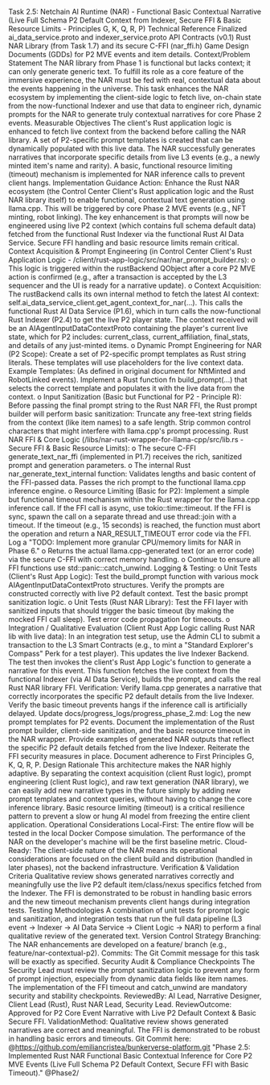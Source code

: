 Task 2.5: Netchain AI Runtime (NAR) - Functional Basic Contextual Narrative
(Live Full Schema P2 Default Context from Indexer, Secure FFI & Basic Resource Limits - Principles G, K, Q, R, P)
Technical Reference
Finalized ai_data_service.proto and indexer_service.proto API Contracts (v0.1)
Rust NAR Library (from Task 1.7) and its secure C-FFI (nar_ffi.h)
Game Design Documents (GDDs) for P2 MVE events and item details.
Context/Problem Statement
The NAR library from Phase 1 is functional but lacks context; it can only generate generic text. To fulfill its role as a core feature of the immersive experience, the NAR must be fed with real, contextual data about the events happening in the universe. This task enhances the NAR ecosystem by implementing the client-side logic to fetch live, on-chain state from the now-functional Indexer and use that data to engineer rich, dynamic prompts for the NAR to generate truly contextual narratives for core Phase 2 events.
Measurable Objectives
The client's Rust application logic is enhanced to fetch live context from the backend before calling the NAR library.
A set of P2-specific prompt templates is created that can be dynamically populated with this live data.
The NAR successfully generates narratives that incorporate specific details from live L3 events (e.g., a newly minted item's name and rarity).
A basic, functional resource limiting (timeout) mechanism is implemented for NAR inference calls to prevent client hangs.
Implementation Guidance
Action: Enhance the Rust NAR ecosystem (the Control Center Client's Rust application logic and the Rust NAR library itself) to enable functional, contextual text generation using llama.cpp. This will be triggered by core Phase 2 MVE events (e.g., NFT minting, robot linking). The key enhancement is that prompts will now be engineered using live P2 context (which contains full schema default data) fetched from the functional Rust Indexer via the functional Rust AI Data Service. Secure FFI handling and basic resource limits remain critical.
Context Acquisition & Prompt Engineering (in Control Center Client's Rust Application Logic - /client/rust-app-logic/src/nar/nar_prompt_builder.rs):
o This logic is triggered within the rustBackend QObject after a core P2 MVE action is confirmed (e.g., after a transaction is accepted by the L3 sequencer and the UI is ready for a narrative update).
o Context Acquisition:
The rustBackend calls its own internal method to fetch the latest AI context: self.ai_data_service_client.get_agent_context_for_nar(...). This calls the functional Rust AI Data Service (P1.6), which in turn calls the now-functional Rust Indexer (P2.4) to get the live P2 player state.
The context received will be an AIAgentInputDataContextProto containing the player's current live state, which for P2 includes: current_class, current_affiliation, final_stats, and details of any just-minted items.
o Dynamic Prompt Engineering for NAR (P2 Scope):
Create a set of P2-specific prompt templates as Rust string literals. These templates will use placeholders for the live context data.
Example Templates: (As defined in original document for NftMinted and RobotLinked events).
Implement a Rust function fn build_prompt(...) that selects the correct template and populates it with the live data from the context.
o Input Sanitization (Basic but Functional for P2 - Principle R): Before passing the final prompt string to the Rust NAR FFI, the Rust prompt builder will perform basic sanitization:
Truncate any free-text string fields from the context (like item names) to a safe length.
Strip common control characters that might interfere with llama.cpp's prompt processing.
Rust NAR FFI & Core Logic (/libs/nar-rust-wrapper-for-llama-cpp/src/lib.rs - Secure FFI & Basic Resource Limits):
o The secure C-FFI generate_text_nar_ffi (implemented in P1.7) receives the rich, sanitized prompt and generation parameters.
o The internal Rust nar_generate_text_internal function:
Validates lengths and basic content of the FFI-passed data.
Passes the rich prompt to the functional llama.cpp inference engine.
o Resource Limiting (Basic for P2): Implement a simple but functional timeout mechanism within the Rust wrapper for the llama.cpp inference call.
If the FFI call is async, use tokio::time::timeout.
If the FFI is sync, spawn the call on a separate thread and use thread::join with a timeout.
If the timeout (e.g., 15 seconds) is reached, the function must abort the operation and return a NAR_RESULT_TIMEOUT error code via the FFI.
Log a "TODO: Implement more granular CPU/memory limits for NAR in Phase 6."
o Returns the actual llama.cpp-generated text (or an error code) via the secure C-FFI with correct memory handling.
o Continue to ensure all FFI functions use std::panic::catch_unwind.
Logging & Testing:
o Unit Tests (Client's Rust App Logic):
Test the build_prompt function with various mock AIAgentInputDataContextProto structures. Verify the prompts are constructed correctly with live P2 default context.
Test the basic prompt sanitization logic.
o Unit Tests (Rust NAR Library):
Test the FFI layer with sanitized inputs that should trigger the basic timeout (by making the mocked FFI call sleep).
Test error code propagation for timeouts.
o Integration / Qualitative Evaluation (Client Rust App Logic calling Rust NAR lib with live data):
In an integration test setup, use the Admin CLI to submit a transaction to the L3 Smart Contracts (e.g., to mint a "Standard Explorer's Compass" Perk for a test player).
This updates the live Indexer Backend.
The test then invokes the client's Rust App Logic's function to generate a narrative for this event.
This function fetches the live context from the functional Indexer (via AI Data Service), builds the prompt, and calls the real Rust NAR library FFI.
Verification: Verify llama.cpp generates a narrative that correctly incorporates the specific P2 default details from the live Indexer. Verify the basic timeout prevents hangs if the inference call is artificially delayed.
Update docs/progress_logs/progress_phase_2.md:
Log the new prompt templates for P2 events.
Document the implementation of the Rust prompt builder, client-side sanitization, and the basic resource timeout in the NAR wrapper.
Provide examples of generated NAR outputs that reflect the specific P2 default details fetched from the live Indexer.
Reiterate the FFI security measures in place.
Document adherence to First Principles G, K, Q, R, P.
Design Rationale
This architecture makes the NAR highly adaptive. By separating the context acquisition (client Rust logic), prompt engineering (client Rust logic), and raw text generation (NAR library), we can easily add new narrative types in the future simply by adding new prompt templates and context queries, without having to change the core inference library. Basic resource limiting (timeout) is a critical resilience pattern to prevent a slow or hung AI model from freezing the entire client application.
Operational Considerations
Local-First: The entire flow will be tested in the local Docker Compose simulation. The performance of the NAR on the developer's machine will be the first baseline metric.
Cloud-Ready: The client-side nature of the NAR means its operational considerations are focused on the client build and distribution (handled in later phases), not the backend infrastructure.
Verification & Validation Criteria
Qualitative review shows generated narratives correctly and meaningfully use the live P2 default item/class/nexus specifics fetched from the Indexer.
The FFI is demonstrated to be robust in handling basic errors and the new timeout mechanism prevents client hangs during integration tests.
Testing Methodologies
A combination of unit tests for prompt logic and sanitization, and integration tests that run the full data pipeline (L3 event -> Indexer -> AI Data Service -> Client Logic -> NAR) to perform a final qualitative review of the generated text.
Version Control Strategy
Branching: The NAR enhancements are developed on a feature/ branch (e.g., feature/nar-contextual-p2).
Commits: The Git Commit message for this task will be exactly as specified.
Security Audit & Compliance Checkpoints
The Security Lead must review the prompt sanitization logic to prevent any form of prompt injection, especially from dynamic data fields like item names.
The implementation of the FFI timeout and catch_unwind are mandatory security and stability checkpoints.
ReviewedBy: AI Lead, Narrative Designer, Client Lead (Rust), Rust NAR Lead, Security Lead.
ReviewOutcome: Approved for P2 Core Event Narrative with Live P2 Default Context & Basic Secure FFI.
ValidationMethod: Qualitative review shows generated narratives are correct and meaningful. The FFI is demonstrated to be robust in handling basic errors and timeouts.
Git Commit here: @https://github.com/emiliancristea/bunkerverse-platform.git "Phase 2.5: Implemented Rust NAR Functional Basic Contextual Inference for Core P2 MVE Events (Live Full Schema P2 Default Context, Secure FFI with Basic Timeout)." @Phase2/